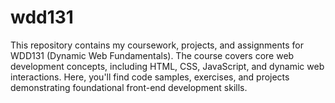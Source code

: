 # wdd131
This repository contains my coursework, projects, and assignments for WDD131 (Dynamic Web Fundamentals). The course covers core web development concepts, including HTML, CSS, JavaScript, and dynamic web interactions. Here, you'll find code samples, exercises, and projects demonstrating foundational front-end development skills.
